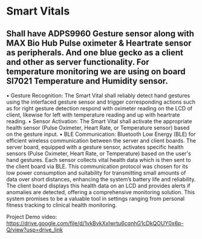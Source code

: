 # Smart Vitals 
## Shall have ADPS9960 Gesture sensor along with MAX Bio Hub Pulse oximeter & Heartrate sensor as peripherals. And one blue gecko as a client and other as server functionality. For temperature monitoring we are using on board SI7021 Temperature and Humidity sensor.
•	Gesture Recognition: The Smart Vital shall reliably detect hand gestures using the interfaced gesture sensor and trigger corresponding actions such as for right gesture detection respond with oximeter reading on the LCD of client, likewise for left with temperature reading and up with heartrate reading.
•	Sensor Activation: The Smart Vital shall activate the appropriate health sensor (Pulse Oximeter, Heart Rate, or Temperature sensor) based on the gesture input.
•	BLE Communication: Bluetooth Low Energy (BLE) for efficient wireless communication between the server and client boards. The server board, equipped with a gesture sensor, activates specific health sensors (Pulse Oximeter, Heart Rate, or Temperature) based on the user's hand gestures. Each sensor collects vital health data which is then sent to the client board via BLE. This communication protocol was chosen for its low power consumption and suitability for transmitting small amounts of data over short distances, enhancing the system’s battery life and reliability. The client board displays this health data on an LCD and provides alerts if anomalies are detected, offering a comprehensive monitoring solution. This system promises to be a valuable tool in settings ranging from personal fitness tracking to clinical health monitoring.

Project Demo video: https://drive.google.com/file/d/1vkBvkXxIwrtu6cqnhG1cDkQOUY0x6p-Q/view?usp=drive_link
